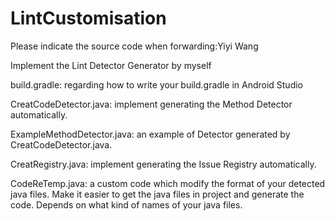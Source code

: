 # LintCustomisation
Please indicate the source code when forwarding:Yiyi Wang


Implement the Lint Detector Generator by myself

build.gradle: regarding how to write your build.gradle in Android Studio

CreatCodeDetector.java: implement generating the Method Detector automatically.

ExampleMethodDetector.java: an example of Detector generated by CreatCodeDetector.java.

CreatRegistry.java: implement generating the Issue Registry automatically.

CodeReTemp.java: a custom code which modify the format of your detected java files. Make it easier to get the java files in project and generate the code. Depends on what kind of names of your java files.
